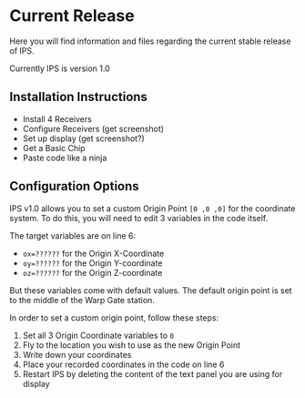 # Current Release

Here you will find information and files regarding the current stable release of IPS.

Currently IPS is version 1.0

## Installation Instructions

- Install 4 Receivers
- Configure Receivers (get screenshot)
- Set up display (get screenshot?)
- Get a Basic Chip
- Paste code like a ninja

## Configuration Options

IPS v1.0 allows you to set a custom Origin Point `[0 ,0 ,0]` for the coordinate system. To do this, you will need to edit 3 variables in the code itself.

The target variables are on line 6:
- `ox=??????` for the Origin X-Coordinate
- `oy=??????` for the Origin Y-coordinate
- `oz=??????` for the Origin Z-coordinate

But these variables come with default values. The default origin point is set to the middle of the Warp Gate station.

In order to set a custom origin point, follow these steps:
1. Set all 3 Origin Coordinate variables to `0`
2. Fly to the location you wish to use as the new Origin Point
3. Write down your coordinates
4. Place your recorded coordinates in the code on line 6
5. Restart IPS by deleting the content of the text panel you are using for display
